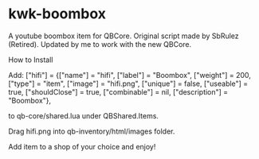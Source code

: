# kwk-boombox
A youtube boombox item for QBCore. 
Original script made by SbRulez (Retired). Updated by me to work with the new QBCore.

How to Install

Add:
	["hifi"] 					 	 = {["name"] = "hifi", 			 	  	  		["label"] = "Boombox", 					["weight"] = 200, 		["type"] = "item", 		["image"] = "hifi.png", 				["unique"] = false, 	["useable"] = true, 	["shouldClose"] = true,   ["combinable"] = nil,   ["description"] = "Boombox"},

to qb-core/shared.lua under QBShared.Items.

Drag hifi.png into qb-inventory/html/images folder.

Add item to a shop of your choice and enjoy!
